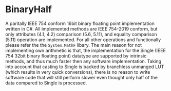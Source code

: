 # BinaryHalf
A paritally IEEE 754 conform 16bit binary floating point implementation written in C#.
All implemented methods are IEEE 754-2019 conform, but only attributes (4.1, 4.2) comparison (5.6, 5.11), and equality comparison (5.11) operation are implemented. For all other operations and functionally please refer the the `System.MathF` libary. The main reason for not implementing own arithmetic is that, the implementation for the Single (IEEE 754 32bit binary floating point) datatype are supported by intrinsic methods, and thus much faster then any software implementation. Taking into account that casting to Single is backed by branchless unmanged LUT (which results in very quick conversions), there is no reason to write software code that will still perform slower even thought only half of the data compared to Single is processed.
